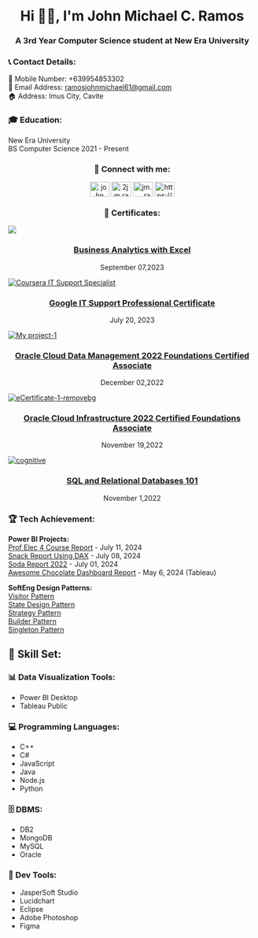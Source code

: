 <h1 align="center">Hi 🙋‍♂️, I'm John Michael C. Ramos</h1>
<h3 align="center">A 3rd Year Computer Science student at New Era University</h3>

<h3 align="left">📞 Contact Details:</h3>
<p align="left">
  📲 Mobile Number: +639954853302<br>
  📧 Email Address: <a href="mailto:ramosjohnmichael61@gmail.com">ramosjohnmichael61@gmail.com</a><br>
  🏠 Address: Imus City, Cavite
</p>

<h3 align="left">🎓 Education:</h3>
<p>
  New Era University <br>
  BS Computer Science 2021 - Present
</p>

<h3 align="center">🔗 Connect with me:</h3>
<p align="center">
<a href="https://linkedin.com/in/ramos-jm" target="blank"><img align="center" src="https://raw.githubusercontent.com/rahuldkjain/github-profile-readme-generator/master/src/images/icons/Social/linked-in-alt.svg" alt="john michael ramos" height="30" width="40" /></a>
<a href="https://www.facebook.com/iamcharizardd" target="blank"><img align="center" src="https://raw.githubusercontent.com/rahuldkjain/github-profile-readme-generator/master/src/images/icons/Social/facebook.svg" alt="2jm.ramos1" height="30" width="40" /></a>
<a href="https://instagram.com/jm.__.ramos" target="blank"><img align="center" src="https://raw.githubusercontent.com/rahuldkjain/github-profile-readme-generator/master/src/images/icons/Social/instagram.svg" alt="jm.__.ramos" height="30" width="40" /></a>
<a href="https://discord.com/users/813444666744897566" target="blank"><img align="center" src="https://raw.githubusercontent.com/rahuldkjain/github-profile-readme-generator/master/src/images/icons/Social/discord.svg" alt="https://discord.com/users/813444666744897566" height="30" width="40" /></a>
</p>

<h3 align="center">📜 Certificates:</h3>

<a href= "https://simpli-web.app.link/e/iJyyiWeV6Cb"><img src="https://github.com/ramos-jm/portfolio/assets/127398189/55755757-5baf-4803-ab7f-42fa6771e177"></a>
<h3 align = "center"><a href="https://simpli-web.app.link/e/iJyyiWeV6Cb">Business Analytics with Excel</a></h3><p align = "center">September 07,2023</p>

<a href ="https://coursera.org/share/a6df64fa6114c0dc37f41be28eda3d21">![Coursera IT Support Specialist](https://github.com/ramos-jm/portfolio/assets/127398189/b10dce4f-05f3-4b3a-b7f1-8f0143679018)</a> 
<h3 align = "center"><a href="https://coursera.org/share/a6df64fa6114c0dc37f41be28eda3d21">Google IT Support Professional Certificate</a></h3><p align = "center">July 20, 2023</p>

<a href= "https://catalog-education.oracle.com/pls/certview/sharebadge?id=AC1CD7BC2ED20729F7D84529E2B0BAC70DB621ACDFF462E865762514F5413C61">![My project-1](https://github.com/ramos-jm/portfolio/assets/127398189/8357694e-7881-4a13-9f37-1fa9c24dc820)</a> 
<h3 align = "center"><a href="https://catalog-education.oracle.com/pls/certview/sharebadge?id=AC1CD7BC2ED20729F7D84529E2B0BAC70DB621ACDFF462E865762514F5413C61">Oracle Cloud Data Management 2022 Foundations Certified Associate</a></h3><p align = "center">December 02,2022</p>

<a href= "[https://simpli-web.app.link/e/iJyyiWeV6Cb](https://catalog-education.oracle.com/pls/certview/sharebadge?id=F6A182158601C0E6B51634753573338AB42AFE13A9267A2083870BFF9C6EE0BC)">![eCertificate-1-removebg](https://github.com/ramos-jm/portfolio/assets/127398189/9e795396-11bb-4532-81bc-6fca2c27f07f)</a> 
<h3 align = "center"><a href="https://catalog-education.oracle.com/pls/certview/sharebadge?id=F6A182158601C0E6B51634753573338AB42AFE13A9267A2083870BFF9C6EE0BC">Oracle Cloud Infrastructure 2022 Certified Foundations Associate</a></h3><p align = "center">November 19,2022</p>

<a href= "[https://simpli-web.app.link/e/iJyyiWeV6Cb](https://courses.cognitiveclass.ai/certificates/7a03a7f366b04c4ba9216095b4f34ef3)">![cognitive](https://github.com/ramos-jm/portfolio/assets/127398189/bdb3289d-dd3b-4e82-aac1-58dfd4e3fcc6)</a> 
<h3 align = "center"><a href="https://courses.cognitiveclass.ai/certificates/7a03a7f366b04c4ba9216095b4f34ef3">SQL and Relational Databases 101</a></h3><p align = "center">November 1,2022</p>

<h3 align="left">🏆 Tech Achievement:</h3>
<p>
  <strong>Power BI Projects:</strong><br>
  <a href="https://app.powerbi.com/view?r=eyJrIjoiNDc5OGZhMzUtMjI1OS00MTUxLWFkZGMtNTY4ODc0ZGQzZmI0IiwidCI6IjQxZWYxNTMyLTQ3YTktNGVhMC1hNjZiLWM0NGY5MjdjMzZmOCIsImMiOjF9">Prof Elec 4 Course Report</a> - July 11, 2024 <br>
  <a href="https://app.powerbi.com/view?r=eyJrIjoiNzFhNjVhZmQtZDk4OC00NzI0LWJiZjQtMmU5MDYxYzVkNmYwIiwidCI6IjQxZWYxNTMyLTQ3YTktNGVhMC1hNjZiLWM0NGY5MjdjMzZmOCIsImMiOjF9">Snack Report Using DAX</a> - July 08, 2024 <br>
  <a href="https://app.powerbi.com/view?r=eyJrIjoiMTdiNGQzY2EtZGFjNy00MzgxLWI5OWQtY2NiMWU2YzNmNDZjIiwidCI6IjVlYzVhNzdhLTE0Y2QtNDVmMC1hYTZmLTcyMzZhYjZlZTM5MyIsImMiOjEwfQ%3D%3D">Soda Report 2022</a> - July 01, 2024 <br>
  <a href="https://ramos-jm.github.io/Awesome-Chocolate-Sales-Report/">Awesome Chocolate Dashboard Report</a> - May 6, 2024 (Tableau)
</p>

<p>
  <strong>SoftEng Design Patterns:</strong><br>
  <a href="https://github.com/ramos-jm/visitorPattern2">Visitor Pattern</a> <br>
  <a href="https://github.com/ramos-jm/stateDesignPattern">State Design Pattern</a> <br>
  <a href="https://github.com/ramos-jm/strategyPattern">Strategy Pattern</a> <br>
  <a href="https://github.com/ramos-jm/builderPattern">Builder Pattern</a> <br>
  <a href="https://github.com/ramos-jm/singletonPattern">Singleton Pattern</a>
</p>

<h2 align="left">💼 Skill Set:</h2>

<h3>📊 Data Visualization Tools:</h3> 
<ul>
  <li>Power BI Desktop</li>
  <li>Tableau Public</li>
</ul>
<h3>💻 Programming Languages:</h3>
<ul>
  <li>C++</li>
  <li>C#</li>
  <li>JavaScript</li>
  <li>Java</li> 
  <li>Node.js</li>
  <li>Python</li>
</ul>
<h3>🗄️ DBMS:</h3> 
<ul>
  <li>DB2</li>
  <li>MongoDB</li>
  <li>MySQL</li>
  <li>Oracle</li>
</ul>
<h3>🔧 Dev Tools:</h3> 
<ul>
  <li>JasperSoft Studio</li> 
  <li>Lucidchart</li> 
  <li>Eclipse</li> 
  <li>Adobe Photoshop</li>
  <li>Figma</li>
</ul>
